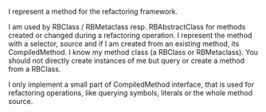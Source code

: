 I represent a method for the refactoring framework.

I am used by RBClass / RBMetaclass resp. RBAbstractClass for methods created or changed during a refactoring operation.
I represent the method with a selector, source and if I am created from an existing method, its 
CompiledMethod. 
I know my method class (a RBClass or RBMetaclass). 
You should not directly create instances of me but query or create a method from a RBClass.

I only implement a small part of  CompiledMethod interface, that is used for refactoring operations, like
querying symbols, literals or the whole method source.
